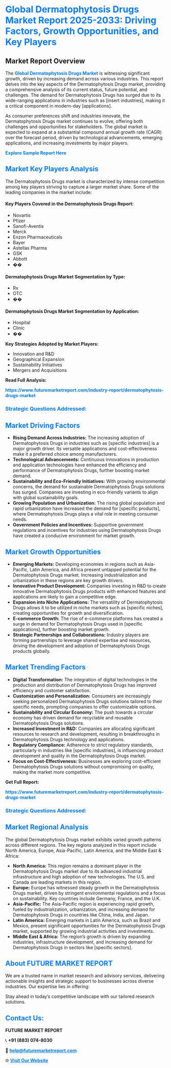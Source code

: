 <h1 style="color: #007BFF;">Global Dermatophytosis Drugs Market Report 2025-2033: Driving Factors, Growth Opportunities, and Key Players</h1>

<section id="overview">
<h2>Market Report Overview</h2>
<p>The <a href="https://www.futuremarketreport.com/industry-report/dermatophytosis-drugs-market" style="color: #007BFF; text-decoration: none;"><strong>Global Dermatophytosis Drugs Market</strong></a> is witnessing significant growth, driven by increasing demand across various industries. This report delves into the key aspects of the Dermatophytosis Drugs market, providing a comprehensive analysis of its current status, future potential, and challenges. The demand for Dermatophytosis Drugs has surged due to its wide-ranging applications in industries such as [insert industries], making it a critical component in modern-day [applications].</p>
<p>As consumer preferences shift and industries innovate, the Dermatophytosis Drugs market continues to evolve, offering both challenges and opportunities for stakeholders. The global market is expected to expand at a substantial compound annual growth rate (CAGR) over the forecast period, driven by technological advancements, emerging applications, and increasing investments by major players.</p>
</section>

<section id="overview">
<p><a href="https://www.futuremarketreport.com/request-sample/reportId=113760" style="color: #007BFF; text-decoration: none;"><strong>Explore Sample Report Here</strong></a></p>
</section>

<section id="key-players">
<h2 style="color: #007BFF;">Market Key Players Analysis</h2>
<p>The Dermatophytosis Drugs market is characterized by intense competition among key players striving to capture a larger market share. Some of the leading companies in the market include:</p>
<h4>Key Players Covered in the Dermatophytosis Drugs Report:</h4>
<ul><li>Novartis</li><li>Pfizer</li><li>Sanofi-Aventis</li><li>Merck</li><li>Enzon Pharmaceuticals</li><li>Bayer</li><li>Astellas Pharma</li><li>GSK</li><li>Abbott</li><li>��</li></ul>
<h4>Dermatophytosis Drugs Market Segmentation by Type:</h4>
<ul><li>Rx</li><li>OTC</li><li>��</li></ul>

<h4>Dermatophytosis Drugs Market Segmentation by Application:</h4>
<ul><li>Hospital</li><li>Clinic</li><li>��</li></ul>
<p><strong>Key Strategies Adopted by Market Players:</strong></p>
<ul>
<li>Innovation and R&D</li>
<li>Geographical Expansion</li>
<li>Sustainability Initiatives</li>
<li>Mergers and Acquisitions</li>
</ul>
</section>

<section>
<p><strong>Read Full Analysis: </strong></p><a href="https://www.futuremarketreport.com/industry-report/dermatophytosis-drugs-market" style="color: #007BFF; text-decoration: none;"><strong>https://www.futuremarketreport.com/industry-report/dermatophytosis-drugs-market</strong></a>
<h3 style="color: #007BFF;">Strategic Questions Addressed:</h3>
</section>

<section id="driving-factors">
<h2 style="color: #007BFF;">Market Driving Factors</h2>
<ul>
<li><strong>Rising Demand Across Industries:</strong> The increasing adoption of Dermatophytosis Drugs in industries such as [specific industries] is a major growth driver. Its versatile applications and cost-effectiveness make it a preferred choice among manufacturers.</li>
<li><strong>Technological Advancements:</strong> Continuous innovations in production and application technologies have enhanced the efficiency and performance of Dermatophytosis Drugs, further boosting market demand.</li>
<li><strong>Sustainability and Eco-Friendly Initiatives:</strong> With growing environmental concerns, the demand for sustainable Dermatophytosis Drugs solutions has surged. Companies are investing in eco-friendly variants to align with global sustainability goals.</li>
<li><strong>Growing Population and Urbanization:</strong> The rising global population and rapid urbanization have increased the demand for [specific products], where Dermatophytosis Drugs plays a vital role in meeting consumer needs.</li>
<li><strong>Government Policies and Incentives:</strong> Supportive government regulations and incentives for industries using Dermatophytosis Drugs have created a conducive environment for market growth.</li>
</ul>
</section>

<section id="growth-opportunities">
<h2 style="color: #007BFF;">Market Growth Opportunities</h2>
<ul>
<li><strong>Emerging Markets:</strong> Developing economies in regions such as Asia-Pacific, Latin America, and Africa present untapped potential for the Dermatophytosis Drugs market. Increasing industrialization and urbanization in these regions are key growth drivers.</li>
<li><strong>Innovative Product Development:</strong> Companies investing in R&D to create innovative Dermatophytosis Drugs products with enhanced features and applications are likely to gain a competitive edge.</li>
<li><strong>Expansion into Niche Applications:</strong> The versatility of Dermatophytosis Drugs allows it to be utilized in niche markets such as [specific niches], creating opportunities for growth and diversification.</li>
<li><strong>E-commerce Growth:</strong> The rise of e-commerce platforms has created a surge in demand for Dermatophytosis Drugs used in [specific applications], further boosting market growth.</li>
<li><strong>Strategic Partnerships and Collaborations:</strong> Industry players are forming partnerships to leverage shared expertise and resources, driving the development and adoption of Dermatophytosis Drugs products globally.</li>
</ul>
</section>

<section id="trending-factors">
<h2 style="color: #007BFF;">Market Trending Factors</h2>
<ul>
<li><strong>Digital Transformation:</strong> The integration of digital technologies in the production and distribution of Dermatophytosis Drugs has improved efficiency and customer satisfaction.</li>
<li><strong>Customization and Personalization:</strong> Consumers are increasingly seeking personalized Dermatophytosis Drugs solutions tailored to their specific needs, prompting companies to offer customizable options.</li>
<li><strong>Sustainability and Circular Economy:</strong> The push towards a circular economy has driven demand for recyclable and reusable Dermatophytosis Drugs solutions.</li>
<li><strong>Increased Investment in R&D:</strong> Companies are allocating significant resources to research and development, resulting in breakthroughs in Dermatophytosis Drugs technology and applications.</li>
<li><strong>Regulatory Compliance:</strong> Adherence to strict regulatory standards, particularly in industries like [specific industries], is influencing product development and quality in the Dermatophytosis Drugs market.</li>
<li><strong>Focus on Cost-Effectiveness:</strong> Businesses are exploring cost-efficient Dermatophytosis Drugs solutions without compromising on quality, making the market more competitive.</li>
</ul>
</section>

<section>
<p><strong>Get Full Report: </strong></p><a href="https://www.futuremarketreport.com/industry-report/dermatophytosis-drugs-market" style="color: #007BFF; text-decoration: none;"><strong>https://www.futuremarketreport.com/industry-report/dermatophytosis-drugs-market</strong></a>
<h3 style="color: #007BFF;">Strategic Questions Addressed:</h3>
</section>


<section id="regional-analysis">
<h2 style="color: #007BFF;">Market Regional Analysis</h2>
<p>The global Dermatophytosis Drugs market exhibits varied growth patterns across different regions. The key regions analyzed in this report include North America, Europe, Asia-Pacific, Latin America, and the Middle East & Africa:</p>
<ul>
<li><strong>North America:</strong> This region remains a dominant player in the Dermatophytosis Drugs market due to its advanced industrial infrastructure and high adoption of new technologies. The U.S. and Canada are leading markets in this region.</li>
<li><strong>Europe:</strong> Europe has witnessed steady growth in the Dermatophytosis Drugs market, driven by stringent environmental regulations and a focus on sustainability. Key countries include Germany, France, and the U.K.</li>
<li><strong>Asia-Pacific:</strong> The Asia-Pacific region is experiencing rapid growth, fueled by industrialization, urbanization, and increasing demand for Dermatophytosis Drugs in countries like China, India, and Japan.</li>
<li><strong>Latin America:</strong> Emerging markets in Latin America, such as Brazil and Mexico, present significant opportunities for the Dermatophytosis Drugs market, supported by growing industrial activities and investments.</li>
<li><strong>Middle East & Africa:</strong> The region’s growth is driven by expanding industries, infrastructure development, and increasing demand for Dermatophytosis Drugs in sectors like [specific sectors].</li>
</ul>
</section>

<footer>
<h2 style="color: #007BFF;">About FUTURE MARKET REPORT</h2>
<p>We are a trusted name in market research and advisory services, delivering actionable insights and strategic support to businesses across diverse industries. Our expertise lies in offering:</p>

<p>Stay ahead in today’s competitive landscape with our tailored research solutions.</p>

<h2 style="color: #007BFF;">Contact Us:</h2>
<p><strong>FUTURE MARKET REPORT</strong></p>
<p>📞 <strong>+91 (883) 074-8030</strong></p>
<p>📧 <strong><a href="mailto:help@futuremarketreport.com" style="color: #007BFF;">help@futuremarketreport.com</a></strong></p>
<p>🌐 <strong><a href="https://www.futuremarketreport.com/" style="color: #007BFF;">Visit Our Website</a></strong></p>
</footer>